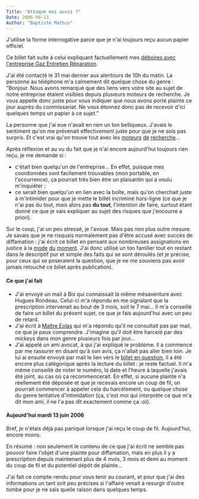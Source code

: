 ```yaml
---
Title: "Attaqué moi aussi ?"
Date: 2006-06-13
Author: "Baptiste Mathus"
---
```




J'utilise la forme interrogative parce que je n'ai toujours reçu aucun
papier officiel.

Ce billet fait suite à celui expliquant factuellement mes [déboires avec
l'entreprise Gaz Entretien
Réparation](http://batmat.net/blog/2006/02/08/214-ger-gaz-entretien-reparation-a-toulouse-societe-a-eviter-absolument).

J'ai été contacté le 31 mai dernier aux alentours de 10h du matin. La
personne au téléphone m'a calmement dit quelque chose du genre :
“Bonjour. Nous avons remarqué que des liens vers votre site au sujet de
notre entreprise étaient visibles depuis plusieurs moteurs de recherche.
Je vous appelle donc juste pour vous indiquer que nous avons porté
plainte ce jour auprès du commissariat. Ne vous étonnez donc pas de
recevoir d'ici quelques temps un papier à ce sujet.”

La personne que j'ai eue n'avait en rien un ton belliqueux. J'avais le
sentiment qu'on me prévenait effectivement juste pour que je ne sois pas
surpris. Et c'est vrai qu'on trouve tout avec les
[moteurs](http://www.google.fr/search?q=gaz+entretien+r%C3%A9paration)
[de](http://search.yahoo.com/search?p=gaz+entretien+r%C3%A9paration+toulouse)
[recherche](http://search.msn.fr/results.aspx?q=gaz+entretien+r%C3%A9paration+toulouse)...

Après réflexion et au vu du fait que je n'ai encore aujourd'hui toujours
rien reçu, je me demande si :

-   c'était bien quelqu'un de l'entreprise... En effet, puisque mes
    coordonnées sont facilement trouvables (mon portable, en
    l'occurrence), ça pourrait très bien être un plaisantin qui a voulu
    m'inquiéter ;
-   ce serait bien quelqu'un en lien avec la boîte, mais qu'on cherchait
    juste à m'intimider pour que je mette le billet incriminé hors-ligne
    (ce que je n'ai pas du tout, mais alors pas **du tout**, l'intention
    de faire, surtout étant donné ce que je vais expliquer au sujet des
    risques que j'encourre a priori).

Sur le coup, j'ai un peu stressé, je l'avoue. Mais pas non plus outre
mesure. Je savais que je ne risquais normalement pas d'être accusé avec
succès de diffamation : j'ai écrit ce billet en pensant aux nombreuses
assignations en justice à la
[mode](http://www.prendreuncafe.com/blog/2006/01/18/380-il-veut-de-la-pub-il-va-en-avoir)
[du](http://www.monputeaux.com/proces/)
[moment](bix.enix.org/index.php/2006/06/13/996-attaque-pour-diffamation-3-et-fin).
J'ai donc utilisé un ton familier tout en restant dans le descriptif pur
et simple des faits qui se sont déroulés (et je précise, pour ceux qui
se poseraient la question, que je ne me souviens pas avoir jamais
retouché ce billet après publication).

#### Ce que j'ai fait

-   J'ai envoyé un mail à Bix qui connaissait la même mésaventure avec
    Hugues Rondeau. Celui-ci m'a répondu en me signalant que la
    prescription intervenait au bout de 3 mois, soit le 7 mai... Il m'a
    conseillé de faire un billet du présent sujet, ce que je fais
    aujourd'hui avec un peu de retard.
-   J'ai écrit à [Maître Eolas](http://maitre.eolas.free.fr) qui m'a
    répondu qu'il ne consultait pas par mail, ce que je peux comprendre.
    J'imagine qu'il doit être harcelé par des mickeys dans mon genre
    plusieurs fois par jour...
-   J'ai appelé un ami avocat, à qui j'ai expliqué le problème. Il a
    commencé par me rassurer en disant qu'à son avis, ça n'allait pas
    aller bien loin. Je lui ai ensuite envoyé par mail le lien vers le
    [billet en
    question](http://batmat.net/blog/2006/02/08/214-ger-gaz-entretien-reparation-a-toulouse-societe-a-eviter-absolument),
    il a été encore plus catégorique après la lecture du billet : je
    reste factuel. Il m'a même conseillé de noter le numéro, la date et
    l'heure à laquelle j'avais été joint, au cas où ça recommencerait.
    En effet, si aucune plainte n'a réellement été déposée et que je
    recevais encore un coup de fil, on pourrait commencer à appeler cela
    du harcèlement, ou quelque chose du genre tentative d'intimidation
    (ça, c'est moi qui interprète ce que m'a dit mon ami, il ne l'a pas
    dit exactement comme ça :o)).

#### Aujourd'hui mardi 13 juin 2006

Bref, je n'étais déjà pas paniqué lorsque j'ai reçu le coup de fil.
Aujourd'hui, encore moins.

En résumé : non seulement le contenu de ce que j'ai écrit ne semble pas
pouvoir faire l'objet d'une plainte pour diffamation, mais en plus il y
a prescription depuis maintenant plus de 4 mois, 3 mois et demi au
moment du coup de fil et du potentiel dépôt de plainte...

J'ai fait ce compte-rendu pour vous tenir au courant, et pour que j'ai
des informations un tant soit peu précises si l'affaire venait à
resurgir d'outre tombe pour je ne sais quelle raison dans quelques
temps.

